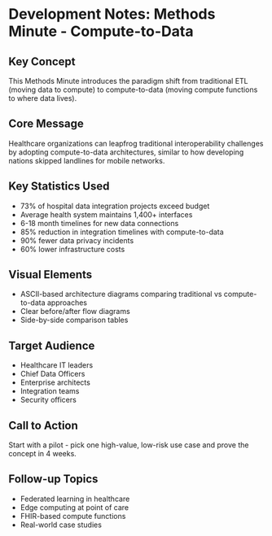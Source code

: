 # Development Notes: Methods Minute - Compute-to-Data

## Key Concept
This Methods Minute introduces the paradigm shift from traditional ETL (moving data to compute) to compute-to-data (moving compute functions to where data lives).

## Core Message
Healthcare organizations can leapfrog traditional interoperability challenges by adopting compute-to-data architectures, similar to how developing nations skipped landlines for mobile networks.

## Key Statistics Used
- 73% of hospital data integration projects exceed budget
- Average health system maintains 1,400+ interfaces  
- 6-18 month timelines for new data connections
- 85% reduction in integration timelines with compute-to-data
- 90% fewer data privacy incidents
- 60% lower infrastructure costs

## Visual Elements
- ASCII-based architecture diagrams comparing traditional vs compute-to-data approaches
- Clear before/after flow diagrams
- Side-by-side comparison tables

## Target Audience
- Healthcare IT leaders
- Chief Data Officers
- Enterprise architects
- Integration teams
- Security officers

## Call to Action
Start with a pilot - pick one high-value, low-risk use case and prove the concept in 4 weeks.

## Follow-up Topics
- Federated learning in healthcare
- Edge computing at point of care
- FHIR-based compute functions
- Real-world case studies